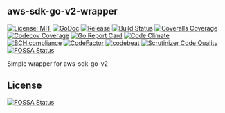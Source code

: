 aws-sdk-go-v2-wrapper
----

[![License: MIT][401]][402] [![GoDoc][101]][102] [![Release][103]][104] [![Build Status][201]][202] [![Coveralls Coverage][203]][204] [![Codecov Coverage][205]][206]
[![Go Report Card][301]][302] [![Code Climate][303]][304] [![BCH compliance][305]][306] [![CodeFactor][307]][308] [![codebeat][309]][310] [![Scrutinizer Code Quality][311]][312] [![FOSSA Status][403]][404]


<!-- Basic -->

[101]: https://godoc.org/github.com/evalphobia/aws-sdk-go-v2-wrapper?status.svg
[102]: https://godoc.org/github.com/evalphobia/aws-sdk-go-v2-wrapper
[103]: https://img.shields.io/github/release/evalphobia/aws-sdk-go-v2-wrapper.svg
[104]: https://github.com/evalphobia/aws-sdk-go-v2-wrapper/releases/latest
[105]: https://img.shields.io/github/downloads/evalphobia/aws-sdk-go-v2-wrapper/total.svg?maxAge=1800
[106]: https://github.com/evalphobia/aws-sdk-go-v2-wrapper/releases
[107]: https://img.shields.io/github/stars/evalphobia/aws-sdk-go-v2-wrapper.svg
[108]: https://github.com/evalphobia/aws-sdk-go-v2-wrapper/stargazers


<!-- Testing -->

[201]: https://github.com/evalphobia/aws-sdk-go-v2-wrapper/workflows/test/badge.svg
[202]: https://github.com/evalphobia/aws-sdk-go-v2-wrapper/actions?query=workflow%3Atest
[203]: https://coveralls.io/repos/evalphobia/aws-sdk-go-v2-wrapper/badge.svg?branch=master&service=github
[204]: https://coveralls.io/github/evalphobia/aws-sdk-go-v2-wrapper?branch=master
[205]: https://codecov.io/gh/evalphobia/aws-sdk-go-v2-wrapper/branch/master/graph/badge.svg
[206]: https://codecov.io/gh/evalphobia/aws-sdk-go-v2-wrapper


<!-- Code Quality -->

[301]: https://goreportcard.com/badge/github.com/evalphobia/aws-sdk-go-v2-wrapper
[302]: https://goreportcard.com/report/github.com/evalphobia/aws-sdk-go-v2-wrapper
[303]: https://codeclimate.com/github/evalphobia/aws-sdk-go-v2-wrapper/badges/gpa.svg
[304]: https://codeclimate.com/github/evalphobia/aws-sdk-go-v2-wrapper
[305]: https://bettercodehub.com/edge/badge/evalphobia/aws-sdk-go-v2-wrapper?branch=master
[306]: https://bettercodehub.com/
[307]: https://www.codefactor.io/repository/github/evalphobia/aws-sdk-go-v2-wrapper/badge
[308]: https://www.codefactor.io/repository/github/evalphobia/aws-sdk-go-v2-wrapper
[309]: https://codebeat.co/badges/142f5ca7-da37-474f-9264-f708ade08b5c
[310]: https://codebeat.co/projects/github-com-evalphobia-aws-sdk-go-v2-wrapper-master
[311]: https://scrutinizer-ci.com/g/evalphobia/aws-sdk-go-v2-wrapper/badges/quality-score.png?b=master
[312]: https://scrutinizer-ci.com/g/evalphobia/aws-sdk-go-v2-wrapper/?branch=master

<!-- License -->
[401]: https://img.shields.io/badge/License-MIT-blue.svg
[402]: LICENSE.md
[403]: https://app.fossa.com/api/projects/git%2Bgithub.com%2Fevalphobia%2Faws-sdk-go-v2-wrapper.svg?type=shield
[404]: https://app.fossa.com/projects/git%2Bgithub.com%2Fevalphobia%2Faws-sdk-go-v2-wrapper?ref=badge_shield


Simple wrapper for aws-sdk-go-v2


## License
[![FOSSA Status](https://app.fossa.com/api/projects/git%2Bgithub.com%2Fevalphobia%2Faws-sdk-go-v2-wrapper.svg?type=large)](https://app.fossa.com/projects/git%2Bgithub.com%2Fevalphobia%2Faws-sdk-go-v2-wrapper?ref=badge_large)
